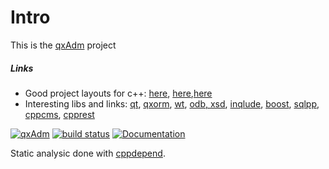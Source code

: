 Intro
=============
This is the [qxAdm](http://kcris.github.io/qxAdm/) project

##### Links

* Good project layouts for c++: [here](https://github.com/mxklb/cuteproject), [here](https://github.com/vector-of-bool/vector-of-bool.github.io/blob/master/_drafts/project-layout.md),[here](https://github.com/joshpeterson/cpp-template)
* Interesting libs and links: [qt](https://www.qt.io/), [qxorm](https://www.qxorm.com), [wt](https://www.webtoolkit.eu/wt), [odb, xsd](https://www.codesynthesis.com/), [inqlude](https://inqlude.org/), [boost](https://www.boost.org/), [sqlpp](https://github.com/rbock/sqlpp11), [cppcms](http://cppcms.com/wikipp/en/page/main), [cpprest](https://github.com/Microsoft/cpprestsdk)

[![qxAdm](http://img.shields.io/badge/qxAdm-beta-yellow.svg)](https://kcris.github.io/qxAdm)
[![build status](https://secure.travis-ci.org/kcris/qxAdm.png)](https://travis-ci.org/kcris/qxAdm)
[![Documentation](https://codedocs.xyz/kcris/qxAdm.svg)](https://codedocs.xyz/kcris/qxAdm/)

Static analysic done with [cppdepend](https://www.cppdepend.com/).
